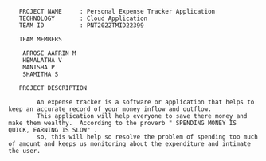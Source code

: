 
       PROJECT NAME     : Personal Expense Tracker Application
       TECHNOLOGY       : Cloud Application
       TEAM ID          : PNT2022TMID22399
        
       TEAM MEMBERS
        
        AFROSE AAFRIN M
        HEMALATHA V
        MANISHA P
        SHAMITHA S
       
       PROJECT DESCRIPTION
       
            An expense tracker is a software or application that helps to keep an accurate record of your money inflow and outflow.
            This application will help everyone to save there money and make them wealthy.  According to the proverb " SPENDING MONEY IS QUICK, EARNING IS SLOW" .
            so, this will help so resolve the problem of spending too much of amount and keeps us monitoring about the expenditure and intimate the user.
        
